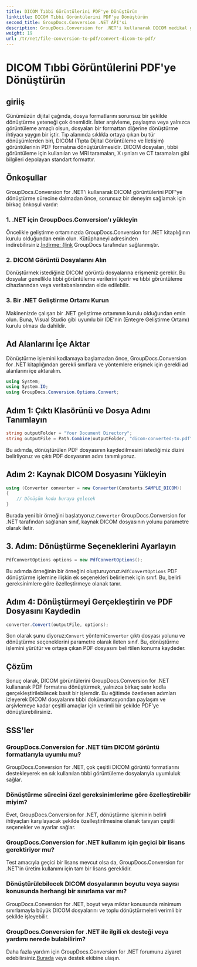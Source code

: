 ```yaml
---
title: DICOM Tıbbi Görüntülerini PDF'ye Dönüştürün
linktitle: DICOM Tıbbi Görüntülerini PDF'ye Dönüştürün
second_title: GroupDocs.Conversion .NET API'si
description: GroupDocs.Conversion for .NET'i kullanarak DICOM medikal görüntülerini zahmetsizce PDF formatına dönüştürün. Esnek, verimli ve özelleştirilebilir dönüştürme çözümü.
weight: 19
url: /tr/net/file-conversion-to-pdf/convert-dicom-to-pdf/
---
```


# DICOM Tıbbi Görüntülerini PDF'ye Dönüştürün

## giriiş
Günümüzün dijital çağında, dosya formatlarını sorunsuz bir şekilde dönüştürme yeteneği çok önemlidir. İster arşivleme, paylaşma veya yalnızca görüntüleme amaçlı olsun, dosyaları bir formattan diğerine dönüştürme ihtiyacı yaygın bir iştir. Tıp alanında sıklıkla ortaya çıkan bu tür dönüşümlerden biri, DICOM (Tıpta Dijital Görüntüleme ve İletişim) görüntülerinin PDF formatına dönüştürülmesidir. DICOM dosyaları, tıbbi görüntüleme için kullanılan ve MRI taramaları, X ışınları ve CT taramaları gibi bilgileri depolayan standart formattır.
## Önkoşullar
GroupDocs.Conversion for .NET'i kullanarak DICOM görüntülerini PDF'ye dönüştürme sürecine dalmadan önce, sorunsuz bir deneyim sağlamak için birkaç önkoşul vardır:
### 1. .NET için GroupDocs.Conversion'ı yükleyin
 Öncelikle geliştirme ortamınızda GroupDocs.Conversion for .NET kitaplığının kurulu olduğundan emin olun. Kütüphaneyi adresinden indirebilirsiniz.[İndirme: {link](https://releases.groupdocs.com/conversion/net/) GroupDocs tarafından sağlanmıştır.
### 2. DICOM Görüntü Dosyalarını Alın
Dönüştürmek istediğiniz DICOM görüntü dosyalarına erişmeniz gerekir. Bu dosyalar genellikle tıbbi görüntüleme verilerini içerir ve tıbbi görüntüleme cihazlarından veya veritabanlarından elde edilebilir.
### 3. Bir .NET Geliştirme Ortamı Kurun
Makinenizde çalışan bir .NET geliştirme ortamının kurulu olduğundan emin olun. Buna, Visual Studio gibi uyumlu bir IDE'nin (Entegre Geliştirme Ortamı) kurulu olması da dahildir.

## Ad Alanlarını İçe Aktar
Dönüştürme işlemini kodlamaya başlamadan önce, GroupDocs.Conversion for .NET kitaplığından gerekli sınıflara ve yöntemlere erişmek için gerekli ad alanlarını içe aktaralım.
```csharp
using System;
using System.IO;
using GroupDocs.Conversion.Options.Convert;
```
## Adım 1: Çıktı Klasörünü ve Dosya Adını Tanımlayın
```csharp
string outputFolder = "Your Document Directory";
string outputFile = Path.Combine(outputFolder, "dicom-converted-to.pdf");
```
Bu adımda, dönüştürülen PDF dosyasının kaydedilmesini istediğimiz dizini belirliyoruz ve çıktı PDF dosyasının adını tanımlıyoruz.
## Adım 2: Kaynak DICOM Dosyasını Yükleyin
```csharp
using (Converter converter = new Converter(Constants.SAMPLE_DICOM))
{
    // Dönüşüm kodu buraya gelecek
}
```
 Burada yeni bir örneğini başlatıyoruz.`Converter` GroupDocs.Conversion for .NET tarafından sağlanan sınıf, kaynak DICOM dosyasının yolunu parametre olarak iletir.
## 3. Adım: Dönüştürme Seçeneklerini Ayarlayın
```csharp
PdfConvertOptions options = new PdfConvertOptions();
```
 Bu adımda örneğinin bir örneğini oluşturuyoruz.`PdfConvertOptions` PDF dönüştürme işlemine ilişkin ek seçenekleri belirlemek için sınıf. Bu, belirli gereksinimlere göre özelleştirmeye olanak tanır.
## Adım 4: Dönüştürmeyi Gerçekleştirin ve PDF Dosyasını Kaydedin
```csharp
converter.Convert(outputFile, options);
```
 Son olarak şunu diyoruz:`Convert` yöntemi`Converter` çıktı dosyası yolunu ve dönüştürme seçeneklerini parametre olarak ileten sınıf. Bu, dönüştürme işlemini yürütür ve ortaya çıkan PDF dosyasını belirtilen konuma kaydeder.

## Çözüm
Sonuç olarak, DICOM görüntülerini GroupDocs.Conversion for .NET kullanarak PDF formatına dönüştürmek, yalnızca birkaç satır kodla gerçekleştirilebilecek basit bir işlemdir. Bu eğitimde özetlenen adımları izleyerek DICOM dosyalarını tıbbi dokümantasyondan paylaşım ve arşivlemeye kadar çeşitli amaçlar için verimli bir şekilde PDF'ye dönüştürebilirsiniz.
## SSS'ler
### GroupDocs.Conversion for .NET tüm DICOM görüntü formatlarıyla uyumlu mu?
GroupDocs.Conversion for .NET, çok çeşitli DICOM görüntü formatlarını destekleyerek en sık kullanılan tıbbi görüntüleme dosyalarıyla uyumluluk sağlar.
### Dönüştürme sürecini özel gereksinimlerime göre özelleştirebilir miyim?
Evet, GroupDocs.Conversion for .NET, dönüştürme işleminin belirli ihtiyaçları karşılayacak şekilde özelleştirilmesine olanak tanıyan çeşitli seçenekler ve ayarlar sağlar.
### GroupDocs.Conversion for .NET kullanım için geçici bir lisans gerektiriyor mu?
Test amacıyla geçici bir lisans mevcut olsa da, GroupDocs.Conversion for .NET'in üretim kullanımı için tam bir lisans gereklidir.
### Dönüştürülebilecek DICOM dosyalarının boyutu veya sayısı konusunda herhangi bir sınırlama var mı?
GroupDocs.Conversion for .NET, boyut veya miktar konusunda minimum sınırlamayla büyük DICOM dosyalarını ve toplu dönüştürmeleri verimli bir şekilde işleyebilir.
### GroupDocs.Conversion for .NET ile ilgili ek desteği veya yardımı nerede bulabilirim?
 Daha fazla yardım için GroupDocs.Conversion for .NET forumunu ziyaret edebilirsiniz.[Burada](https://forum.groupdocs.com/c/conversion/11) veya destek ekibine ulaşın.